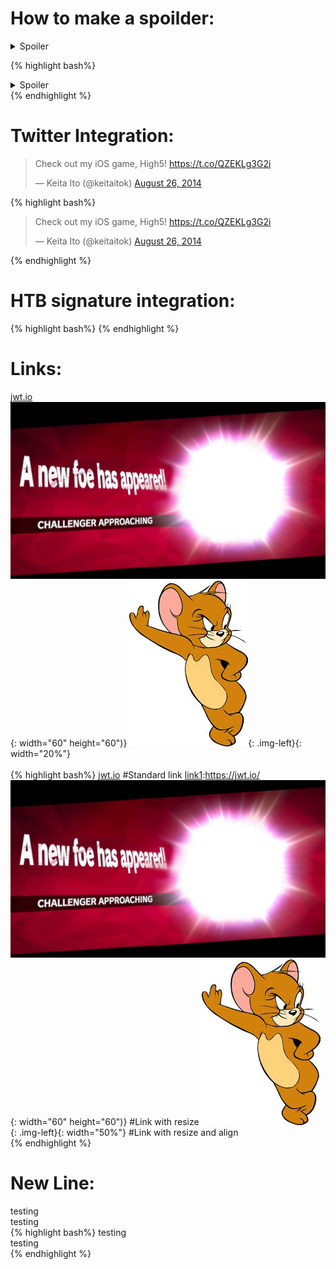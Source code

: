 How to make a spoilder:
=======================
<details>
    <summary>Spoiler</summary>
    Something small enough to escape casual notice.
</details>

{% highlight bash%}
<details>
    <summary>Spoiler</summary>
    Something small enough to escape casual notice.
</details>
{% endhighlight %}

Twitter Integration:
=====================
<blockquote class="twitter-tweet" data-lang="en"><p lang="en" dir="ltr">Check out my iOS game, High5! <a href="https://t.co/QZEKLg3G2i">https://t.co/QZEKLg3G2i</a></p>&mdash; Keita Ito (@keitaitok) <a href="https://twitter.com/keitaitok/status/504110217940836353">August 26, 2014</a></blockquote><script async="" src="//platform.twitter.com/widgets.js" charset="utf-8"></script>
{% highlight bash%}
<blockquote class="twitter-tweet" data-lang="en"><p lang="en" dir="ltr">Check out my iOS game, High5! <a href="https://t.co/QZEKLg3G2i">https://t.co/QZEKLg3G2i</a></p>&mdash; Keita Ito (@keitaitok) <a href="https://twitter.com/keitaitok/status/504110217940836353">August 26, 2014</a></blockquote><script async="" src="//platform.twitter.com/widgets.js" charset="utf-8"></script>
{% endhighlight %}

HTB signature integration:
==========================    
[<script src="https://www.hackthebox.eu/badge/60476"></script>](https://www.hackthebox.eu/home/users/profile/60476)
{% highlight bash%}
[<script src="https://www.hackthebox.eu/badge/60476"></script>](https://www.hackthebox.eu/home/users/profile/60476)
{% endhighlight %}

Links:
======
[jwt.io][link1] 
![](/images/new-foe/new-foe.jpg){: width="60" height="60")} 
![](/images/new-foe/Jerry.jpg){: .img-left}{: width="20%"}  
<BR CLEAR="left">
{% highlight bash%}
[jwt.io][link1] #Standard link
[link1]:https://jwt.io/
![](/images/new-foe/new-foe.jpg){: width="60" height="60")} #Link with resize
![](/images/new-foe/Jerry.jpg){: .img-left}{: width="50%"}  #Link with resize and align
<BR CLEAR="left">
{% endhighlight %}
    
New Line:
==========
testing <br/> testing
<br/>
{% highlight bash%}
testing <br/> testing
<br/>
{% endhighlight %}


[link1]:https://jwt.io/
